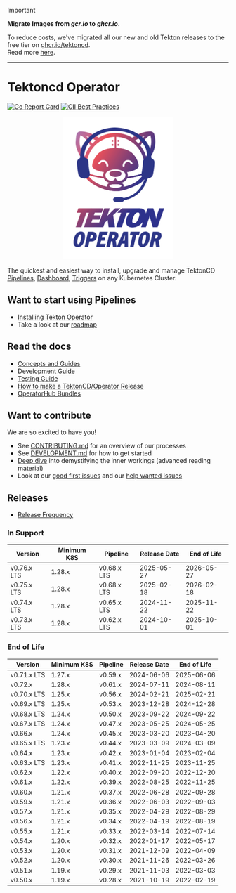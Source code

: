 > [!IMPORTANT]
> **Migrate Images from *gcr.io* to *ghcr.io*.**
>
> To reduce costs, we've migrated all our new and old Tekton releases to the free tier on [ghcr.io/tektoncd](https://github.com/orgs/tektoncd/packages?repo_name=operator). <br />
> Read more [here](https://tekton.dev/blog/2025/04/03/migration-to-github-container-registry/).

---

# Tektoncd Operator

[![Go Report Card](https://goreportcard.com/badge/tektoncd/operator)](https://goreportcard.com/report/tektoncd/operator)
[![CII Best Practices](https://bestpractices.coreinfrastructure.org/projects/6548/badge)](https://bestpractices.coreinfrastructure.org/projects/6548)

<p align="center">
<img width="250" height="325"  src="tekton-operator.png" alt="Operator Icon" title="Operator Icon"></img>
</p>

The quickest and easiest way to install, upgrade and manage TektonCD [Pipelines](https://github.com/tektoncd/pipeline),
[Dashboard](https://github.com/tektoncd/dashboard), [Triggers](https://github.com/tektoncd/triggers)
on any Kubernetes Cluster.

## Want to start using Pipelines

- [Installing Tekton Operator](docs/install.md)
- Take a look at our [roadmap](ROADMAP.md)

## Read the docs

- [Concepts and Guides](docs/README.md)
- [Development Guide](DEVELOPMENT.md)
- [Testing Guide](test/README.md)
- [How to make a TektonCD/Operator Release](tekton/README.md)
- [OperatorHub Bundles](operatorhub/README.md)

## Want to contribute

We are so excited to have you!

- See [CONTRIBUTING.md](CONTRIBUTING.md) for an overview of our processes
- See [DEVELOPMENT.md](DEVELOPMENT.md) for how to get started
- [Deep dive](./docs/developers/README.md) into demystifying the inner workings
  (advanced reading material)
- Look at our
  [good first issues](https://github.com/tektoncd/operator/issues?q=is%3Aissue+is%3Aopen+label%3A%22good+first+issue%22)
  and our
  [help wanted issues](https://github.com/tektoncd/operator/issues?q=is%3Aissue+is%3Aopen+label%3A%22help+wanted%22)

## Releases
- [Release Frequency](releases.md)

### In Support

| Version     | Minimum K8S | Pipeline    | Release Date | End of Life |
|-------------|-------------|-------------|--------------|-------------|
| v0.76.x LTS | 1.28.x      | v0.68.x LTS | 2025-05-27   | 2026-05-27  |
| v0.75.x LTS | 1.28.x      | v0.68.x LTS | 2025-02-18   | 2026-02-18  |
| v0.74.x LTS | 1.28.x      | v0.65.x LTS | 2024-11-22   | 2025-11-22  |
| v0.73.x LTS | 1.28.x      | v0.62.x LTS | 2024-10-01   | 2025-10-01  |


### End of Life

| Version     | Minimum K8S | Pipeline    | Release Date | End of Life |
|-------------|-------------|-------------|--------------|-------------|
| v0.71.x LTS | 1.27.x      | v0.59.x     | 2024-06-06   | 2025-06-06  |
| v0.72.x     | 1.28.x      | v0.61.x     | 2024-07-11   | 2024-08-11  |
| v0.70.x LTS | 1.25.x      | v0.56.x     | 2024-02-21   | 2025-02-21  |
| v0.69.x LTS | 1.25.x      | v0.53.x     | 2023-12-28   | 2024-12-28  |
| v0.68.x LTS | 1.24.x      | v0.50.x     | 2023-09-22   | 2024-09-22  |
| v0.67.x LTS | 1.24.x      | v0.47.x     | 2023-05-25   | 2024-05-25  |
| v0.66.x     | 1.24.x      | v0.45.x     | 2023-03-20   | 2023-04-20  |
| v0.65.x LTS | 1.23.x      | v0.44.x     | 2023-03-09   | 2024-03-09  |
| v0.64.x     | 1.23.x      | v0.42.x     | 2023-01-04   | 2023-02-04  |
| v0.63.x LTS | 1.23.x      | v0.41.x     | 2022-11-25   | 2023-11-25  |
| v0.62.x     | 1.22.x      | v0.40.x     | 2022-09-20   | 2022-12-20  |
| v0.61.x     | 1.22.x      | v0.39.x     | 2022-08-25   | 2022-11-25  |
| v0.60.x     | 1.21.x      | v0.37.x     | 2022-06-28   | 2022-09-28  |
| v0.59.x     | 1.21.x      | v0.36.x     | 2022-06-03   | 2022-09-03  |
| v0.57.x     | 1.21.x      | v0.35.x     | 2022-04-29   | 2022-08-29  |
| v0.56.x     | 1.21.x      | v0.34.x     | 2022-04-19   | 2022-08-19  |
| v0.55.x     | 1.21.x      | v0.33.x     | 2022-03-14   | 2022-07-14  |
| v0.54.x     | 1.20.x      | v0.32.x     | 2022-01-17   | 2022-05-17  |
| v0.53.x     | 1.20.x      | v0.31.x     | 2021-12-09   | 2022-04-09  |
| v0.52.x     | 1.20.x      | v0.30.x     | 2021-11-26   | 2022-03-26  |
| v0.51.x     | 1.19.x      | v0.29.x     | 2021-11-03   | 2022-03-03  |
| v0.50.x     | 1.19.x      | v0.28.x     | 2021-10-19   | 2022-02-19  |
